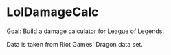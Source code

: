 # LolDamageCalc

Goal: Build a damage calculator for League of Legends.

Data is taken from Riot Games' Dragon data set.
